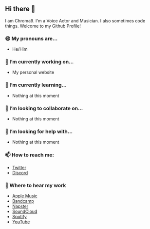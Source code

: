 ## Hi there 👋

I am Chroma9. I'm a Voice Actor and Musician. I also sometimes code things. Welcome to my Github Profile!

### 😄 My pronouns are...
* He/Him

### 🔭 I’m currently working on...
* My personal website

### 🌱 I’m currently learning...
* Nothing at this moment

### 👯 I’m looking to collaborate on...
* Nothing at this moment

### 🤔 I’m looking for help with...
* Nothing at this moment

### 📫 How to reach me:
* [Twitter](https://twitter.com/OfficialChroma9)
* [Discord](https://discord.gg/UqXCdgh)

### 🎵 Where to hear my work
* [Apple Music](https://music.apple.com/us/artist/chroma9/1518505310)
* [Bandcamp](https://chroma9.bandcamp.com/)
* [Napster](https://us.napster.com/artist/chroma9)
* [SoundCloud](https://soundcloud.com/chroma9)
* [Spotify](https://open.spotify.com/artist/4pKo6ILFbitfEhqLALoamR)
* [YouTube](https://www.youtube.com/Chroma9)

<!--
**chroma9/chroma9** is a ✨ _special_ ✨ repository because its `README.md` (this file) appears on your GitHub profile.

Here are some ideas to get you started:

- 🔭 I’m currently working on ...
- 🌱 I’m currently learning ...
- 👯 I’m looking to collaborate on ...
- 🤔 I’m looking for help with ...
- 💬 Ask me about ...
- 📫 How to reach me: ...
- 😄 Pronouns: ...
- ⚡ Fun fact: ...
-->
